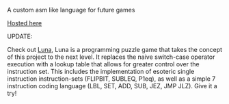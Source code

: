 A custom asm like language for future games

[Hosted here](https://red-ocean-09089d610.2.azurestaticapps.net)

UPDATE:

Check out [Luna](https://github.com/plato4/luna), Luna is a programming puzzle game that takes the concept of this project to the next level. It replaces the naive switch-case operator execution with a lookup table that allows for greater control over the instruction set. This includes the implementation of esoteric single instruction instruction-sets (FLIPBIT, SUBLEQ, P1eq), as well as a simple 7 instruction coding language (LBL, SET, ADD, SUB, JEZ, JMP JLZ). Give it a try!
